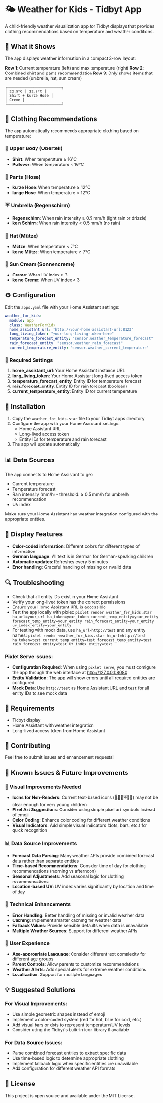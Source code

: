 # 🌤️ Weather for Kids - Tidbyt App

A child-friendly weather visualization app for Tidbyt displays that provides clothing recommendations based on temperature and weather conditions.

## 📱 What it Shows

The app displays weather information in a compact 3-row layout:

**Row 1**: Current temperature (left) and max temperature (right)
**Row 2**: Combined shirt and pants recommendation
**Row 3**: Only shows items that are needed (umbrella, hat, sun cream)

```
┌─────────────────────────┐
│ 22.5°C │ 22.5°C │
│ Shirt + kurze Hose │
│ Creme │
└─────────────────────────┘
```

## 🎯 Clothing Recommendations

The app automatically recommends appropriate clothing based on temperature:

### 👕 Upper Body (Oberteil)
- **Shirt**: When temperature ≥ 16°C
- **Pullover**: When temperature < 16°C

### 👖 Pants (Hose)
- **kurze Hose**: When temperature ≥ 12°C
- **lange Hose**: When temperature < 12°C

### ☔ Umbrella (Regenschirm)
- **Regenschirm**: When rain intensity ≥ 0.5 mm/h (light rain or drizzle)
- **kein Schirm**: When rain intensity < 0.5 mm/h (no rain)

### 🧢 Hat (Mütze)
- **Mütze**: When temperature < 7°C
- **keine Mütze**: When temperature ≥ 7°C

### 🧴 Sun Cream (Sonnencreme)
- **Creme**: When UV index ≥ 3
- **keine Creme**: When UV index < 3

## ⚙️ Configuration

Edit the `apps.yaml` file with your Home Assistant settings:

```yaml
weather_for_kids:
  module: app
  class: WeatherForKids
  home_assistant_url: "http://your-home-assistant-url:8123"
  long_living_token: "your-long-living-token-here"
  temperature_forecast_entity: "sensor.weather_temperature_forecast"
  rain_forecast_entity: "sensor.weather_rain_forecast"
  current_temperature_entity: "sensor.weather_current_temperature"
```

### 🔧 Required Settings

1. **home_assistant_url**: Your Home Assistant instance URL
2. **long_living_token**: Your Home Assistant long-lived access token
3. **temperature_forecast_entity**: Entity ID for temperature forecast
4. **rain_forecast_entity**: Entity ID for rain forecast (boolean)
5. **current_temperature_entity**: Entity ID for current temperature

## 🚀 Installation

1. Copy the `weather_for_kids.star` file to your Tidbyt apps directory
2. Configure the app with your Home Assistant settings:
   - Home Assistant URL
   - Long-lived access token
   - Entity IDs for temperature and rain forecast
3. The app will update automatically

## 📊 Data Sources

The app connects to Home Assistant to get:
- Current temperature
- Temperature forecast
- Rain intensity (mm/h) - threshold: ≥ 0.5 mm/h for umbrella recommendation
- UV index

Make sure your Home Assistant has weather integration configured with the appropriate entities.

## 🎨 Display Features

- **Color-coded information**: Different colors for different types of information
- **German language**: All text is in German for German-speaking children
- **Automatic updates**: Refreshes every 5 minutes
- **Error handling**: Graceful handling of missing or invalid data

## 🔍 Troubleshooting

- Check that all entity IDs exist in your Home Assistant
- Verify your long-lived token has the correct permissions
- Ensure your Home Assistant URL is accessible
- Test the app locally with pixlet: `pixlet render weather_for_kids.star ha_url=your_url ha_token=your_token current_temp_entity=your_entity forecast_temp_entity=your_entity rain_forecast_entity=your_entity uv_index_entity=your_entity`
- For testing with mock data, use `ha_url=http://test` and any entity names: `pixlet render weather_for_kids.star ha_url=http://test ha_token=test current_temp_entity=test forecast_temp_entity=test rain_forecast_entity=test uv_index_entity=test`

### **Pixlet Serve Issues:**
- **Configuration Required**: When using `pixlet serve`, you must configure the app through the web interface at http://127.0.0.1:8080
- **Entity Validation**: The app will show errors until all required entities are configured
- **Mock Data**: Use `http://test` as Home Assistant URL and `test` for all entity IDs to see mock data

## 📝 Requirements

- Tidbyt display
- Home Assistant with weather integration
- Long-lived access token from Home Assistant

## 🤝 Contributing

Feel free to submit issues and enhancement requests!

## 🚧 Known Issues & Future Improvements

### 🎨 **Visual Improvements Needed**
- **Icons for Non-Readers**: Current text-based icons (🌡️👕👖☔🧢🧴) may not be clear enough for very young children
- **Pixel Art Suggestions**: Consider using simple pixel art symbols instead of emoji
- **Color Coding**: Enhance color coding for different weather conditions
- **Visual Indicators**: Add simple visual indicators (dots, bars, etc.) for quick recognition

### 📊 **Data Source Improvements**
- **Forecast Data Parsing**: Many weather APIs provide combined forecast data rather than separate entities
- **Time-based Recommendations**: Consider time of day for clothing recommendations (morning vs afternoon)
- **Seasonal Adjustments**: Add seasonal logic for clothing recommendations
- **Location-based UV**: UV index varies significantly by location and time of day

### 🔧 **Technical Enhancements**
- **Error Handling**: Better handling of missing or invalid weather data
- **Caching**: Implement smarter caching for weather data
- **Fallback Values**: Provide sensible defaults when data is unavailable
- **Multiple Weather Sources**: Support for different weather APIs

### 🎯 **User Experience**
- **Age-appropriate Language**: Consider different text complexity for different age groups
- **Parent Controls**: Allow parents to customize recommendations
- **Weather Alerts**: Add special alerts for extreme weather conditions
- **Localization**: Support for multiple languages

## 💡 **Suggested Solutions**

### **For Visual Improvements:**
- Use simple geometric shapes instead of emoji
- Implement a color-coded system (red for hot, blue for cold, etc.)
- Add visual bars or dots to represent temperature/UV levels
- Consider using the Tidbyt's built-in icon library if available

### **For Data Source Issues:**
- Parse combined forecast entities to extract specific data
- Use time-based logic to determine appropriate clothing
- Implement fallback logic when specific entities are unavailable
- Add configuration for different weather API formats

## 📄 License

This project is open source and available under the MIT License.
